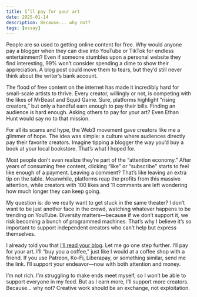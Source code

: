 ```yaml
---
title: I’ll pay for your art
date: 2025-01-14
description: Because... why not?
tags: [essay]
---
```


People are so used to getting online content for free. Why would anyone pay a blogger when they can dive into YouTube or TikTok for endless entertainment? Even if someone stumbles upon a personal website they find interesting, 99% won’t consider spending a dime to show their appreciation. A blog post could move them to tears, but they’d still never think about the writer’s bank account.

The flood of free content on the internet has made it incredibly hard for small-scale artists to thrive. Every creator, willingly or not, is competing with the likes of MrBeast and Squid Game. Sure, platforms highlight “rising creators,” but only a handful earn enough to pay their bills. Finding an audience is hard enough. Asking others to pay for your art? Even Ethan Hunt would say no to that mission.

For all its scams and hype, the Web3 movement gave creators like me a glimmer of hope. The idea was simple: a culture where audiences directly pay their favorite creators. Imagine tipping a blogger the way you’d buy a book at your local bookstore. That’s what I hoped for.

Most people don’t even realize they’re part of the “attention economy.” After years of consuming free content, clicking “like” or “subscribe” starts to feel like enough of a payment. Leaving a comment? That’s like leaving an extra tip on the table. Meanwhile, platforms reap the profits from this massive attention, while creators with 100 likes and 11 comments are left wondering how much longer they can keep going.

My question is: do we really want to get stuck in the same theater? I don’t want to be just another face in the crowd, watching whatever happens to be trending on YouTube. Diversity matters—because if we don’t support it, we risk becoming a bunch of programmed machines. That’s why I believe it’s so important to support independent creators who can’t help but express themselves.

I already told you that [I’ll read your blog][1]. Let me go one step further. I’ll pay for your art. I’ll “buy you a coffee,” just like I would at a coffee shop with a friend. If you use Patreon, Ko-Fi, Liberapay, or something similar, send me the link. I’ll support your endeavor—now with both attention and money.

I’m not rich. I’m struggling to make ends meet myself, so I won’t be able to support everyone in my feed. But as I earn more, I’ll support more creators. Because... why not? Creative work should be an exchange, not exploitation.

[1]:	https://kangminsuk.com/blog/ill-read-it-first/